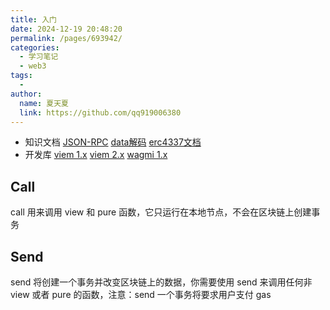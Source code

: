 ```yaml
---
title: 入门
date: 2024-12-19 20:48:20
permalink: /pages/693942/
categories:
  - 学习笔记
  - web3
tags:
  - 
author: 
  name: 夏天夏
  link: https://github.com/qq919006380
---
```

- 知识文档
[JSON-RPC](https://ethereum.org/zh/developers/docs/apis/json-rpc)
[data解码](https://docs.soliditylang.org/en/latest/abi-spec.html)
[erc4337文档](https://eips.ethereum.org/EIPS/eip-4337)
- 开发库
[viem 1.x](https://v1.viem.sh/)
[viem 2.x](https://viem.sh/)
[wagmi 1.x](https://1.x.wagmi.sh/)

 

## Call

call 用来调用 view 和 pure 函数，它只运行在本地节点，不会在区块链上创建事务

## Send

send 将创建一个事务并改变区块链上的数据，你需要使用 send 来调用任何非 view 或者 pure 的函数，注意：send 一个事务将要求用户支付 gas
